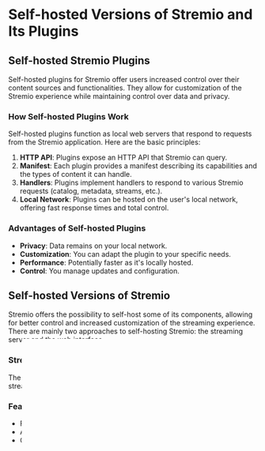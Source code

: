 # Self-hosted Versions of Stremio and Its Plugins

## Self-hosted Stremio Plugins

Self-hosted plugins for Stremio offer users increased control over their content sources and functionalities. They allow for customization of the Stremio experience while maintaining control over data and privacy.

### How Self-hosted Plugins Work

Self-hosted plugins function as local web servers that respond to requests from the Stremio application. Here are the basic principles:

1. **HTTP API**: Plugins expose an HTTP API that Stremio can query.
2. **Manifest**: Each plugin provides a manifest describing its capabilities and the types of content it can handle.
3. **Handlers**: Plugins implement handlers to respond to various Stremio requests (catalog, metadata, streams, etc.).
4. **Local Network**: Plugins can be hosted on the user's local network, offering fast response times and total control.

### Advantages of Self-hosted Plugins

- **Privacy**: Data remains on your local network.
- **Customization**: You can adapt the plugin to your specific needs.
- **Performance**: Potentially faster as it's locally hosted.
- **Control**: You manage updates and configuration.

## Self-hosted Versions of Stremio

Stremio offers the possibility to self-host some of its components, allowing for better control and increased customization of the streaming experience. There are mainly two approaches to self-hosting Stremio: the streaming server and the web interface.

### Stremio Streaming Server

The Stremio Streaming Server is a lightweight version of Stremio's streaming server that can be run independently of the desktop application.

### Features

- Functions as a standalone server
- Allows streaming content on your local network or remotely
- Compatible with Docker for easy deployment